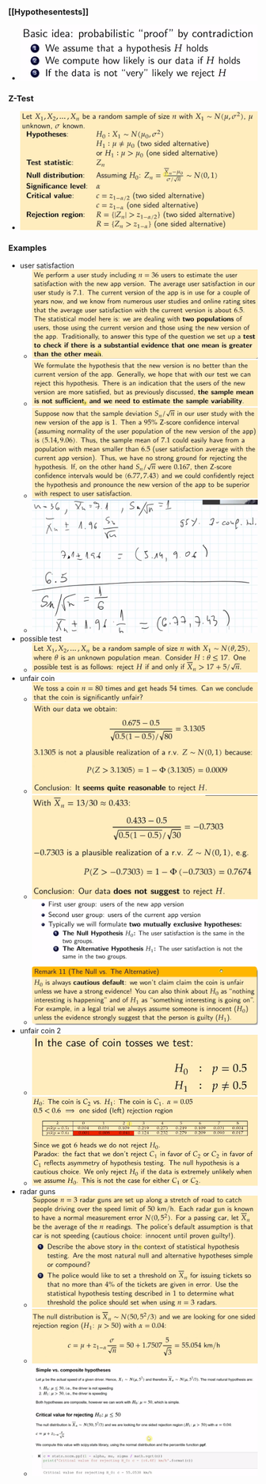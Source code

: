 ### [[Hypothesentests]]
+ ![](Pasted%20image%2020230115120122.png)

### Z-Test
+ ![](Pasted%20image%2020230115121231.png)

### Examples 
+ user satisfaction 
	+ ![](Pasted%20image%2020230115114619.png)
	+ ![](Pasted%20image%2020230115115034.png)
	+ ![](Pasted%20image%2020230115115045.png)
	+ ![](Pasted%20image%2020230115115420.png)
+ possible test
	+ ![](Pasted%20image%2020230115115906.png)
+ unfair coin
	+ ![](Pasted%20image%2020230115120344.png)
	+ ![](Pasted%20image%2020230115120626.png)
	+ ![](Pasted%20image%2020230115120638.png)
	+ ![](Pasted%20image%2020230115120906.png)
+ unfair coin 2
	+ ![](Pasted%20image%2020230115121012.png)
	+ ![](Pasted%20image%2020230115124918.png)
+ radar guns
	+ ![](Pasted%20image%2020230115133217.png)
	+ ![](Pasted%20image%2020230115133613.png)
	+ ![](Pasted%20image%2020230115133639.png)



